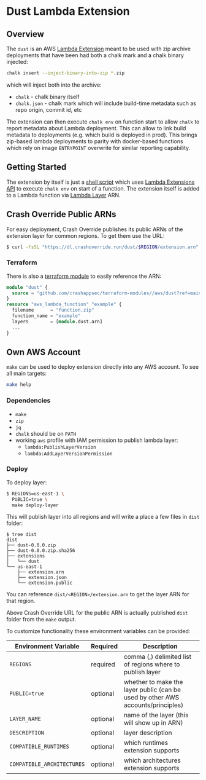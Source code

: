 # Dust Lambda Extension

## Overview

The `dust` is an AWS [Lambda Extension] meant to be used with zip archive
deployments that have been had both a chalk mark and a chalk binary injected:

```sh
chalk insert --inject-binary-into-zip *.zip
```

which will inject both into the archive:

- `chalk` - chalk binary itself
- `chalk.json` - chalk mark which will include build-time metadata such as repo
  origin, commit id, etc

The extension can then execute `chalk env` on function start to allow `chalk`
to report metadata about Lambda deployment. This can allow to link build
metadata to deployments (e.g. which build is deployed in prod).
This brings zip-based lambda deployments to parity with docker-based functions
which rely on image `ENTRYPOINT` overwrite for similar reporting capability.

## Getting Started

The extension by itself is just a [shell script](./extensions/dust) which uses
[Lambda Extensions API] to execute `chalk env` on start of a function.
The extension itself is added to a Lambda function via [Lambda Layer] ARN.

## Crash Override Public ARNs

For easy deployment, Crash Override publishes its public ARNs of the
extension layer for common regions. To get them use the URL:

```sh
$ curl -fsSL "https://dl.crashoverride.run/dust/$REGION/extension.arn"
```

### Terraform

There is also a [terraform module](https://github.com/crashappsec/terraform-modules/tree/main/aws/dust)
to easily reference the ARN:

```terraform
module "dust" {
  source = "github.com/crashappsec/terraform-modules//aws/dust?ref=main"
}
resource "aws_lambda_function" "example" {
  filename      = "function.zip"
  function_name = "example"
  layers        = [module.dust.arn]
  ...
}
```

## Own AWS Account

`make` can be used to deploy extension directly into any AWS account.
To see all main targets:

```sh
make help
```

### Dependencies

- `make`
- `zip`
- `jq`
- `chalk` should be on `PATH`
- working `aws` profile with IAM permission to publish lambda layer:
  - `lambda:PublishLayerVersion`
  - `lambda:AddLayerVersionPermission`

### Deploy

To deploy layer:

```sh
$ REGIONS=us-east-1 \
  PUBLIC=true \
  make deploy-layer
```

This will publish layer into all regions and will write a place a few files
in `dist` folder:

```
$ tree dist
dist
├── dust-0.0.0.zip
├── dust-0.0.0.zip.sha256
├── extensions
│   └── dust
└── us-east-1
    ├── extension.arn
    ├── extension.json
    └── extension.public
```

You can reference `dist/<REGION>/extension.arn` to get the layer ARN
for that region.

Above Crash Override URL for the public ARN is actually published `dist` folder
from the `make` output.

To customize functionality these environment variables can be provided:

| Environment Variable       | Required | Description                                                                     |
| -------------------------- | -------- | ------------------------------------------------------------------------------- |
| `REGIONS`                  | required | comma (,) delimited list of regions where to publish layer                      |
| `PUBLIC=true`              | optional | whether to make the layer public (can be used by other AWS accounts/principles) |
| `LAYER_NAME`               | optional | name of the layer (this will show up in ARN)                                    |
| `DESCRIPTION`              | optional | layer description                                                               |
| `COMPATIBLE_RUNTIMES`      | optional | which runtimes extension supports                                               |
| `COMPATIBLE_ARCHITECTURES` | optional | which architectures extension supports                                          |

[Lambda Extension]: https://docs.aws.amazon.com/lambda/latest/dg/lambda-extensions.html
[Lambda Extensions API]: https://docs.aws.amazon.com/lambda/latest/dg/runtimes-extensions-api.html
[Lambda Layer]: https://docs.aws.amazon.com/lambda/latest/dg/chapter-layers.html
